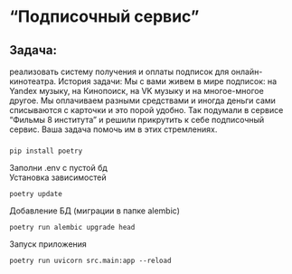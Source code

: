 # “Подписочный сервис”
## Задача:
 реализовать систему получения и оплаты подписок для онлайн-кинотеатра. 
История задачи: Мы с вами живем в мире подписок: на Yandex музыку, на Кинопоиск, на VK музыку и на многое-многое другое. Мы оплачиваем разными средствами и иногда деньги сами списываются с карточки и это порой удобно. Так подумали в сервисе “Фильмы 8 института” и решили прикрутить к себе подписочный сервис. Ваша задача помочь им в этих стремлениях.

### 

```
pip install poetry 
```

Заполни .env с пустой бд  
Установка зависимостей
```
poetry update
```
Добавление БД (миграции в папке alembic)
```
poetry run alembic upgrade head
```
Запуск приложения
```
poetry run uvicorn src.main:app --reload
```
